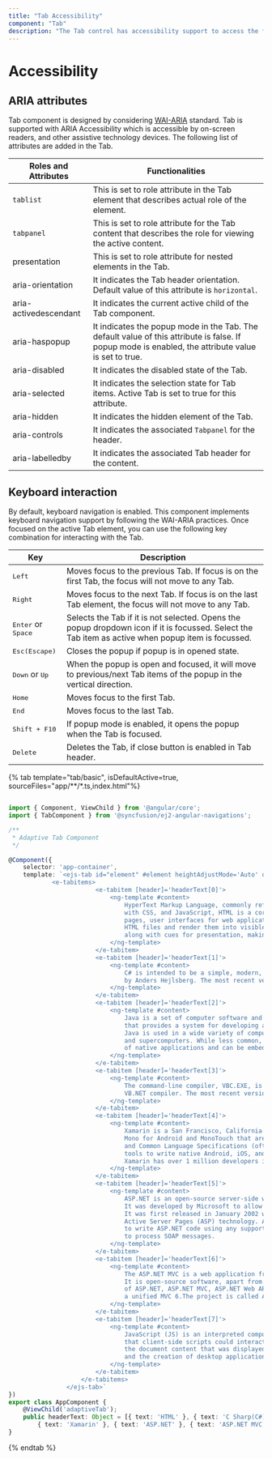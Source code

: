 ```yaml
---
title: "Tab Accessibility"
component: "Tab"
description: "The Tab control has accessibility support to access the features via keyboard, screen readers, or other assistive technology devices."
---
```


# Accessibility

## ARIA attributes

Tab component is designed by considering [WAI-ARIA](https://www.w3.org/TR/wai-aria-practices/#Tabpanel)
standard.
Tab is supported with ARIA Accessibility which is accessible by on-screen readers, and other assistive
technology devices.
The following list of attributes are added in the Tab.

| **Roles and Attributes** | **Functionalities** |
| --- | --- |
| `tablist` | This is set to role attribute in the Tab element that describes actual role of the element.|
| `tabpanel` | This is set to role attribute for the Tab content that describes the role for viewing the active content.|
| presentation       | This is set to role attribute for nested elements in the Tab.  |
| aria-orientation    | It indicates the Tab header orientation. Default value of this attribute is `horizontal`. |
| aria-activedescendant    | It indicates the current active child of the Tab component. |
| aria-haspopup       | It indicates the popup mode in the Tab. The default value of this attribute is false. If popup mode is enabled, the attribute value is set to true. |
| aria-disabled       | It indicates the disabled state of the Tab. |
| aria-selected       | It indicates the selection state for Tab items. Active Tab is set to true for this attribute. |
| aria-hidden      | It indicates the hidden element of the Tab. |
| aria-controls       | It indicates the associated `Tabpanel` for the header. |
| aria-labelledby       | It indicates the associated Tab header for the content. |

## Keyboard interaction

By default, keyboard navigation is enabled. This component implements keyboard navigation support by
following the WAI-ARIA practices. Once focused on the active Tab element,
you can use the following key combination for interacting with the Tab.

| Key           | Description                                                                         |
|---------------|-------------------------------------------------------------------------------------|
| <kbd>Left</kbd>    | Moves focus to the previous Tab. If focus is on the first Tab, the focus will not move to any Tab. |
| <kbd>Right</kbd>   | Moves focus to the next Tab. If focus is on the last Tab element, the focus will not move to any Tab. |
| <kbd>Enter</kbd> or <kbd> Space</kbd>  | Selects the Tab if it is not selected. Opens the popup dropdown icon if it is focussed. Select the Tab item as active when popup item is focussed. |
| <kbd>Esc(Escape)</kbd>           | Closes the popup if popup is in opened state.       |
| <kbd>Down</kbd> or <kbd>Up</kbd>   | When the popup is open and focused, it will move to previous/next Tab items of the popup in the vertical direction. |
|  <kbd>Home</kbd>    | Moves focus to the first Tab. |
|  <kbd>End </kbd>   | Moves focus to the last Tab. |
|  <kbd>Shift + F10 </kbd>   | If popup mode is enabled, it opens the popup when the Tab is focused. |
|  <kbd>Delete</kbd>    | Deletes the Tab, if close button is enabled in Tab header. |

{% tab template="tab/basic", isDefaultActive=true, sourceFiles="app/**/*.ts,index.html"%}

```typescript

import { Component, ViewChild } from '@angular/core';
import { TabComponent } from '@syncfusion/ej2-angular-navigations';

/**
 * Adaptive Tab Component
 */

@Component({
    selector: 'app-container',
    template: `<ejs-tab id="element" #element heightAdjustMode='Auto' overflowMode='Popup'>
            <e-tabitems>
                        <e-tabitem [header]='headerText[0]'>
                            <ng-template #content>
                                HyperText Markup Language, commonly referred to as HTML, is the standard markup language used to create web pages. Along
                                with CSS, and JavaScript, HTML is a cornerstone technology, used by most websites to create visually engaging web
                                pages, user interfaces for web applications, and user interfaces for many mobile applications. Web browsers can read
                                HTML files and render them into visible or audible web pages. HTML describes the structure of a website semantically
                                along with cues for presentation, making it a markup language, rather than a programming language.
                            </ng-template>
                        </e-tabitem>
                        <e-tabitem [header]='headerText[1]'>
                            <ng-template #content>
                                C# is intended to be a simple, modern, general-purpose, object-oriented programming language. Its development team is led
                                by Anders Hejlsberg. The most recent version is C# 5.0, which was released on August 15, 2012.
                            </ng-template>
                        </e-tabitem>
                        <e-tabitem [header]='headerText[2]'>
                            <ng-template #content>
                                Java is a set of computer software and specifications developed by Sun Microsystems, later acquired by Oracle Corporation,
                                that provides a system for developing application software and deploying it in a cross-platform computing environment.
                                Java is used in a wide variety of computing platforms from embedded devices and mobile phones to enterprise servers
                                and supercomputers. While less common, Java applets run in secure, sandboxed environments to provide many features
                                of native applications and can be embedded in HTML pages.
                            </ng-template>
                        </e-tabitem>
                        <e-tabitem [header]='headerText[3]'>
                            <ng-template #content>
                                The command-line compiler, VBC.EXE, is installed as part of the freeware .NET Framework SDK. Mono also includes a command-line
                                VB.NET compiler. The most recent version is VB 2012, which was released on August 15, 2012.
                            </ng-template>
                        </e-tabitem>
                        <e-tabitem [header]='headerText[4]'>
                            <ng-template #content>
                                Xamarin is a San Francisco, California based software company created in May 2011[3] by the engineers that created Mono,[4]
                                Mono for Android and MonoTouch that are cross-platform implementations of the Common Language Infrastructure (CLI)
                                and Common Language Specifications (often called Microsoft .NET). With a C#-shared codebase, developers can use Xamarin
                                tools to write native Android, iOS, and Windows apps with native user interfaces and share code across multiple platforms.[5]
                                Xamarin has over 1 million developers in more than 120 countries around the World as of May 2015.
                            </ng-template>
                        </e-tabitem>
                        <e-tabitem [header]='headerText[5]'>
                            <ng-template #content>
                                ASP.NET is an open-source server-side web application framework designed for web development to produce dynamic web pages.
                                It was developed by Microsoft to allow programmers to build dynamic web sites, web applications and web services.
                                It was first released in January 2002 with version 1.0 of the .NET Framework, and is the successor to Microsoft\'\s
                                Active Server Pages (ASP) technology. ASP.NET is built on the Common Language Runtime (CLR), allowing programmers
                                to write ASP.NET code using any supported .NET language. The ASP.NET SOAP extension framework allows ASP.NET components
                                to process SOAP messages.
                            </ng-template>
                        </e-tabitem>
                        <e-tabitem [header]='headerText[6]'>
                            <ng-template #content>
                                The ASP.NET MVC is a web application framework developed by Microsoft, which implements the model–view–controller (MVC) pattern.
                                It is open-source software, apart from the ASP.NET Web Forms component which is proprietary. In the later versions
                                of ASP.NET, ASP.NET MVC, ASP.NET Web API, and ASP.NET Web Pages (a platform using only Razor pages) will merge into
                                a unified MVC 6.The project is called ASP.NET vNext.
                            </ng-template>
                        </e-tabitem>
                        <e-tabitem [header]='headerText[7]'>
                            <ng-template #content>
                                JavaScript (JS) is an interpreted computer programming language. It was originally implemented as part of web browsers so
                                that client-side scripts could interact with the user, control the browser, communicate asynchronously, and alter
                                the document content that was displayed.[5] More recently, however, it has become common in both game development
                                and the creation of desktop applications.
                            </ng-template>
                        </e-tabitem>
                    </e-tabitems>
                </ejs-tab>`
})
export class AppComponent {
    @ViewChild('adaptiveTab');
    public headerText: Object = [{ text: 'HTML' }, { text: 'C Sharp(C#)' }, { text: 'Java' }, { text: 'VB.Net' },
        { text: 'Xamarin' }, { text: 'ASP.NET' }, { text: 'ASP.NET MVC' }, { text: 'JavaScript' }];
}

```

{% endtab %}